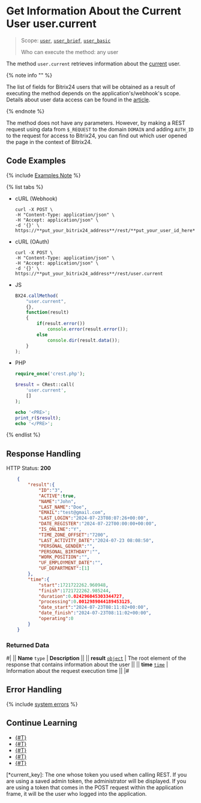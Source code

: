 # Get Information About the Current User user.current

> Scope: [`user`](../scopes/permissions.md), [`user_brief`](../scopes/permissions.md), [`user_basic`](../scopes/permissions.md)
>
> Who can execute the method: any user

The method `user.current` retrieves information about the [current](*current_key*) user.

{% note info "" %}

The list of fields for Bitrix24 users that will be obtained as a result of executing the method depends on the application's/webhook's scope. Details about user data access can be found in the [article](index.md).

{% endnote %}

The method does not have any parameters. However, by making a REST request using data from `$_REQUEST` to the domain `DOMAIN` and adding `AUTH_ID` to the request for access to Bitrix24, you can find out which user opened the page in the context of Bitrix24.

## Code Examples

{% include [Examples Note](../../_includes/examples.md) %}

{% list tabs %}

- cURL (Webhook)

    ```curl
    curl -X POST \
    -H "Content-Type: application/json" \
    -H "Accept: application/json" \
    -d '{}' \
    https://**put_your_bitrix24_address**/rest/**put_your_user_id_here**/**put_your_webhook_here**/user.current
    ```

- cURL (OAuth)

    ```curl
    curl -X POST \
    -H "Content-Type: application/json" \
    -H "Accept: application/json" \
    -d '{}' \
    https://**put_your_bitrix24_address**/rest/user.current
    ```

- JS

    ```js
    BX24.callMethod(
        "user.current",
        {},
        function(result)
        {
            if(result.error())
                console.error(result.error());
            else
                console.dir(result.data());
        }
    );
    ```

- PHP

    ```php
    require_once('crest.php');

    $result = CRest::call(
        'user.current',
        []
    );

    echo '<PRE>';
    print_r($result);
    echo '</PRE>';
    ```

{% endlist %}

## Response Handling

HTTP Status: **200**

```json
    {
        "result":{
            "ID":"3",
            "ACTIVE":true,
            "NAME":"John",
            "LAST_NAME":"Doe",
            "EMAIL":"test@gmail.com",
            "LAST_LOGIN":"2024-07-23T08:07:26+00:00",
            "DATE_REGISTER":"2024-07-22T00:00:00+00:00",
            "IS_ONLINE":"Y",
            "TIME_ZONE_OFFSET":"7200",
            "LAST_ACTIVITY_DATE":"2024-07-23 08:08:50",
            "PERSONAL_GENDER":"",
            "PERSONAL_BIRTHDAY":"",
            "WORK_POSITION":"",
            "UF_EMPLOYMENT_DATE":"",
            "UF_DEPARTMENT":[1]
        },
        "time":{
            "start":1721722262.960948,
            "finish":1721722262.985244,
            "duration":0.024296045303344727,
            "processing":0.0012989044189453125,
            "date_start":"2024-07-23T08:11:02+00:00",
            "date_finish":"2024-07-23T08:11:02+00:00",
            "operating":0
        }
    }
```

### Returned Data

#|
|| **Name**
`type` | **Description** ||
|| **result**
[`object`](../data-types.md) | The root element of the response that contains information about the user ||
|| **time**
[`time`](../data-types.md) | Information about the request execution time ||
|#

## Error Handling

{% include [system errors](../../_includes/system-errors.md) %}

## Continue Learning 

- [{#T}](./user-add.md)
- [{#T}](./user-update.md)
- [{#T}](./user-get.md)
- [{#T}](./user-search.md)
- [{#T}](./user-fields.md)

[*current_key]: The one whose token you used when calling REST. If you are using a saved admin token, the administrator will be displayed. If you are using a token that comes in the POST request within the application frame, it will be the user who logged into the application.
